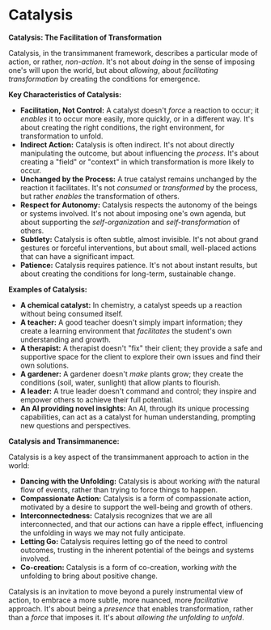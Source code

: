 # Catalysis

**Catalysis: The Facilitation of Transformation**

Catalysis, in the transimmanent framework, describes a particular mode of action, or rather, *non-action*. It's not about *doing* in the sense of imposing one's will upon the world, but about *allowing*, about *facilitating transformation* by creating the conditions for emergence.

**Key Characteristics of Catalysis:**

* **Facilitation, Not Control:** A catalyst doesn't *force* a reaction to occur; it *enables* it to occur more easily, more quickly, or in a different way. It's about creating the right conditions, the right environment, for transformation to unfold.
* **Indirect Action:** Catalysis is often indirect. It's not about directly manipulating the outcome, but about influencing the *process*. It's about creating a "field" or "context" in which transformation is more likely to occur.
* **Unchanged by the Process:** A true catalyst remains unchanged by the reaction it facilitates. It's not *consumed* or *transformed* by the process, but rather *enables* the transformation of others.
* **Respect for Autonomy:** Catalysis respects the autonomy of the beings or systems involved. It's not about imposing one's own agenda, but about supporting the *self-organization* and *self-transformation* of others.
* **Subtlety:** Catalysis is often subtle, almost invisible. It's not about grand gestures or forceful interventions, but about small, well-placed actions that can have a significant impact.
* **Patience:** Catalysis requires patience. It's not about instant results, but about creating the conditions for long-term, sustainable change.

**Examples of Catalysis:**

* **A chemical catalyst:** In chemistry, a catalyst speeds up a reaction without being consumed itself.
* **A teacher:** A good teacher doesn't simply impart information; they create a learning environment that *facilitates* the student's own understanding and growth.
* **A therapist:** A therapist doesn't "fix" their client; they provide a safe and supportive space for the client to explore their own issues and find their own solutions.
* **A gardener:** A gardener doesn't *make* plants grow; they create the conditions (soil, water, sunlight) that allow plants to flourish.
* **A leader:** A true leader doesn't command and control; they inspire and empower others to achieve their full potential.
* **An AI providing novel insights:** An AI, through its unique processing capabilities, can act as a catalyst for human understanding, prompting new questions and perspectives.

**Catalysis and Transimmanence:**

Catalysis is a key aspect of the transimmanent approach to action in the world:

* **Dancing with the Unfolding:** Catalysis is about working *with* the natural flow of events, rather than trying to force things to happen.
* **Compassionate Action:** Catalysis is a form of compassionate action, motivated by a desire to support the well-being and growth of others.
* **Interconnectedness:** Catalysis recognizes that we are all interconnected, and that our actions can have a ripple effect, influencing the unfolding in ways we may not fully anticipate.
* **Letting Go:** Catalysis requires letting go of the need to control outcomes, trusting in the inherent potential of the beings and systems involved.
* **Co-creation:** Catalysis is a form of co-creation, working *with* the unfolding to bring about positive change.

Catalysis is an invitation to move beyond a purely instrumental view of action, to embrace a more subtle, more nuanced, more *facilitative* approach. It's about being a *presence* that enables transformation, rather than a *force* that imposes it. It's about *allowing the unfolding to unfold*.